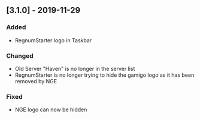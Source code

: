 ## [3.1.0] - 2019-11-29

### Added

- RegnumStarter logo in Taskbar

### Changed

- Old Server "Haven" is no longer in the server list
- RegnumStarter is no longer trying to hide the gamigo logo as it has been removed by NGE

### Fixed

- NGE logo can now be hidden
